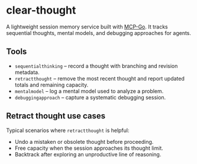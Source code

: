 # clear-thought

A lightweight session memory service built with [MCP-Go](https://github.com/mark3labs/mcp-go). It tracks sequential thoughts, mental models, and debugging approaches for agents.

## Tools

- `sequentialthinking` – record a thought with branching and revision metadata.
- `retractthought` – remove the most recent thought and report updated totals and remaining capacity.
- `mentalmodel` – log a mental model used to analyze a problem.
- `debuggingapproach` – capture a systematic debugging session.

## Retract thought use cases

Typical scenarios where `retractthought` is helpful:

- Undo a mistaken or obsolete thought before proceeding.
- Free capacity when the session approaches its thought limit.
- Backtrack after exploring an unproductive line of reasoning.

